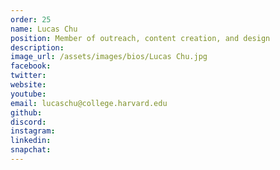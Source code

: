 ```yaml
---
order: 25
name: Lucas Chu
position: Member of outreach, content creation, and design
description: 
image_url: /assets/images/bios/Lucas Chu.jpg
facebook: 
twitter: 
website: 
youtube: 
email: lucaschu@college.harvard.edu
github: 
discord: 
instagram: 
linkedin: 
snapchat: 
---
```


